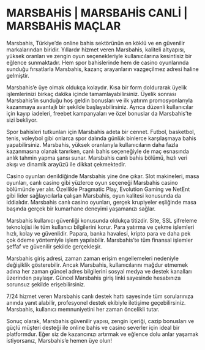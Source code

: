 # MARSBAHİS | MARSBAHİS CANLİ | MARSBAHİS MAÇLAR
Marsbahis, Türkiye’de online bahis sektörünün en köklü ve en güvenilir markalarından biridir. Yıllardır hizmet veren Marsbahis, kaliteli altyapısı, yüksek oranları ve zengin oyun seçenekleriyle kullanıcılarına kesintisiz bir eğlence sunmaktadır. Hem spor bahislerinde hem de casino oyunlarında sunduğu fırsatlarla Marsbahis, kazanç arayanların vazgeçilmez adresi haline gelmiştir.

Marsbahis’e üye olmak oldukça kolaydır. Kısa bir form doldurarak üyelik işlemlerinizi birkaç dakika içinde tamamlayabilirsiniz. Üyelik sonrası Marsbahis’in sunduğu hoş geldin bonusları ve ilk yatırım promosyonlarıyla kazanmaya avantajlı bir şekilde başlayabilirsiniz. Ayrıca düzenli kullanıcılar için kayıp iadeleri, freebet kampanyaları ve özel bonuslar da Marsbahis’te sizi bekliyor.

Spor bahisleri tutkunları için Marsbahis adeta bir cennet. Futbol, basketbol, tenis, voleybol gibi onlarca spor dalında günlük binlerce karşılaşmaya bahis yapabilirsiniz. Marsbahis, yüksek oranlarıyla kullanıcıların daha fazla kazanmasına olanak tanırken, canlı bahis seçeneğiyle de maç esnasında anlık tahmin yapma şansı sunar. Marsbahis canlı bahis bölümü, hızlı veri akışı ve dinamik arayüzü ile dikkat çekmektedir.

Casino oyunları denildiğinde Marsbahis yine öne çıkar. Slot makineleri, masa oyunları, canlı casino gibi yüzlerce oyun seçeneği Marsbahis casino bölümünde yer alır. Özellikle Pragmatic Play, Evolution Gaming ve NetEnt gibi lider sağlayıcılarla çalışan Marsbahis, oyun kalitesi konusunda da iddialıdır. Marsbahis canlı casino oyunları, gerçek krupiyeler eşliğinde masa başında gerçek bir kumarhane deneyimi yaşamanızı sağlar.

Marsbahis kullanıcı güvenliği konusunda oldukça titizdir. Site, SSL şifreleme teknolojisi ile tüm kullanıcı bilgilerini korur. Para yatırma ve çekme işlemleri hızlı, kolay ve güvenlidir. Papara, banka havalesi, kripto para ve daha pek çok ödeme yöntemiyle işlem yapılabilir. Marsbahis’te tüm finansal işlemler şeffaf ve güvenilir şekilde gerçekleşir.

Marsbahis giriş adresi, zaman zaman erişim engellemeleri nedeniyle değişiklik gösterebilir. Ancak Marsbahis, kullanıcılarını mağdur etmemek adına her zaman güncel adres bilgilerini sosyal medya ve destek kanalları üzerinden paylaşır. Güncel Marsbahis giriş linki sayesinde hesabınıza sorunsuz şekilde erişebilirsiniz.

7/24 hizmet veren Marsbahis canlı destek hattı sayesinde tüm sorularınıza anında yanıt alabilir, profesyonel destek ekibiyle iletişime geçebilirsiniz. Marsbahis, kullanıcı memnuniyetini her zaman öncelikli tutar.

Sonuç olarak, Marsbahis güvenilir yapısı, zengin içeriği, cazip bonusları ve güçlü müşteri desteği ile online bahis ve casino severler için ideal bir platformdur. Eğer siz de kazancınızı artırmak ve eğlence dolu anlar yaşamak istiyorsanız, Marsbahis’e hemen üye olun!
